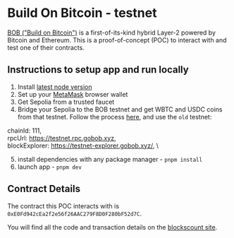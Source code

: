 # Build On Bitcoin - testnet

[BOB ("Build on Bitcoin")](https://docs.gobob.xyz/) is a first-of-its-kind hybrid Layer-2 powered by Bitcoin and Ethereum. This is a proof-of-concept (POC) to interact with and test one of their contracts.

## Instructions to setup app and run locally

1. Install [latest node version](https://nodejs.org/en/download/current/)
2. Set up your [MetaMask](https://metamask.io/) browser wallet
3. Get Sepolia from a trusted faucet
4. Bridge your Sepolia to the BOB testnet and get WBTC and USDC coins from that testnet. Follow the process [here](https://docs.gobob.xyz/docs/learn/guides/use-bob#bob-sepolia-testnet), and use the `old` testnet:

chainId: 111,\
rpcUrl: https://testnet.rpc.gobob.xyz, \
blockExplorer: https://testnet-explorer.gobob.xyz/, \

5. install dependencies with any package manager - `pnpm install`
6. launch app - `pnpm dev`

## Contract Details

The contract this POC interacts with is `0xE0Fd942cEa2f2e56f26AAC279F8D0F280bF52d7C`.

You will find all the code and transaction details on the [blockscount site](https://testnet-explorer.gobob.xyz/address/0xE0Fd942cEa2f2e56f26AAC279F8D0F280bF52d7C?tab=contract_code).
